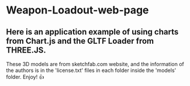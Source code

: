 # Weapon-Loadout-web-page 
## Here is an application example of using charts from Chart.js and the GLTF Loader from THREE.JS. 
These 3D models are from sketchfab.com website, and the information of the authors is in the 'license.txt' files in each folder inside the 'models' folder.
Enjoy!  :+1:
